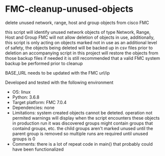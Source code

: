 # FMC-cleanup-unused-objects
delete unused network, range, host and group objects from cisco FMC

this script will identify unused network objects of type Network, Range, Host and Group
FMC will not allow deletion of objects in use, additionally, this script is only acting on objects marked not in use
as an additional level of safety, the objects being deleted will be backed up in csv files prior to deletion
an accompanying script in this project will restore the objects from those backup files if needed 
it is still recommended that a valid FMC system backup be performed prior to cleanup


BASE_URL needs to be updated with the FMC url/ip

Developed and tested with the following environment
- OS: linux
- Python: 3.6.8
- Target platform:  FMC 7.0.4
- Dependencies: none
- Limitations: system created objects cannot be deteted.  operation not permited warnings will display when the script encounters these objects
              in production run it was discovered groups might contain groups that containd groups, etc.  the child groups aren't marked unused
              until the parent group is removed so multiple runs are required until unused groups is 0
- Comments: there is a lot of repeat code in main() that probably could have been functionalized
